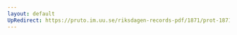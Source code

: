 ```yaml
---
layout: default
UpRedirect: https://pruto.im.uu.se/riksdagen-records-pdf/1871/prot-1871--fk--324.pdf
---
```

